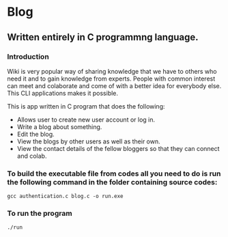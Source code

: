 # Blog
## Written entirely in C programmng language.
### Introduction
Wiki is very popular way of sharing knowledge that we have to others who need it and to gain knowledge from experts. People with common interest can meet and colaborate and come of with a better idea for everybody else. This CLI applications makes it possible.

This is app written in C program that does the following:
- Allows user to create new user account or log in.
- Write a blog about something.
- Edit the blog.
- View the blogs by other users as well as their own.
- View the contact details of the fellow bloggers so that they can connect and colab.

### To build  the executable file from codes all you need to do is run the following command in the folder containing source codes: 
```
gcc authentication.c blog.c -o run.exe
```

### To run the program
```
./run
```